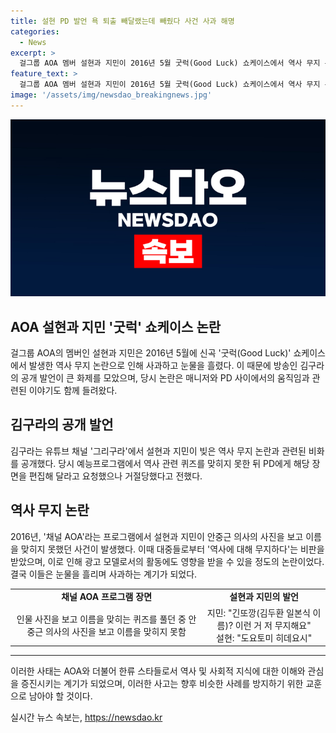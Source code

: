 ```yaml
---
title: 설현 PD 발언 욕 퇴출 빼달랬는데 빼줬다 사건 사과 해명
categories:
  - News
excerpt: >
  걸그룹 AOA 멤버 설현과 지민이 2016년 5월 굿럭(Good Luck) 쇼케이스에서 역사 무지 논란에 사과하고 있다. 김구라가 그들의 8년전 역사 관련 퀴즈를 공개해 화제를 모으고, 이에 대한 논란이 재조명되었다. 당시 프로그램에서 안중근 의사의 사진을 보고 이름을 맞히지 못한 사건이 대중들에게 비판을 받았고, 사과 후 눈물을 흘렸다고 한다. 김구라는 해당 장면을 편집해 달라고 요청했지만 거절당했고, 이로 인해 논란이 커졌으며 광고계에서도 모델 퇴출 우려가 있었다. 
feature_text: >
  걸그룹 AOA 멤버 설현과 지민이 2016년 5월 굿럭(Good Luck) 쇼케이스에서 역사 무지 논란에 사과하고 있다. 김구라가 그들의 8년전 역사 관련 퀴즈를 공개해 화제를 모으고, 이에 대한 논란이 재조명되었다. 당시 프로그램에서 안중근 의사의 사진을 보고 이름을 맞히지 못한 사건이 대중들에게 비판을 받았고, 사과 후 눈물을 흘렸다고 한다. 김구라는 해당 장면을 편집해 달라고 요청했지만 거절당했고, 이로 인해 논란이 커졌으며 광고계에서도 모델 퇴출 우려가 있었다. 
image: '/assets/img/newsdao_breakingnews.jpg'
---
```


<p><img src="/assets/img/newsdao_breakingnews.jpg" alt="flaretime 속보" /></p>

<h2 data-ke-size="size26">AOA 설현과 지민 '굿럭' 쇼케이스 논란</h2>

<p data-ke-size="size16">걸그룹 AOA의 멤버인 설현과 지민은 2016년 5월에 신곡 '굿럭(Good Luck)' 쇼케이스에서 발생한 역사 무지 논란으로 인해 사과하고 눈물을 흘렸다. 이 때문에 방송인 김구라의 공개 발언이 큰 화제를 모았으며, 당시 논란은 매니저와 PD 사이에서의 움직임과 관련된 이야기도 함께 들려왔다.</p>

<h2 data-ke-size="size26">김구라의 공개 발언</h2>

<p data-ke-size="size16">김구라는 유튜브 채널 '그리구라'에서 설현과 지민이 빚은 역사 무지 논란과 관련된 비화를 공개했다. 당시 예능프로그램에서 역사 관련 퀴즈를 맞히지 못한 뒤 PD에게 해당 장면을 편집해 달라고 요청했으나 거절당했다고 전했다.</p>

<h2 data-ke-size="size26">역사 무지 논란</h2>

<p data-ke-size="size16">2016년, '채널 AOA'라는 프로그램에서 설현과 지민이 안중근 의사의 사진을 보고 이름을 맞히지 못했던 사건이 발생했다. 이때 대중들로부터 '역사에 대해 무지하다'는 비판을 받았으며, 이로 인해 광고 모델로서의 활동에도 영향을 받을 수 있을 정도의 논란이었다. 결국 이들은 눈물을 흘리며 사과하는 계기가 되었다.</p>

<table>
    <tr>
        <td style="text-align: center; height: 17px;"><b>채널 AOA 프로그램 장면</b></td>
        <td style="text-align: center; height: 17px;"><b>설현과 지민의 발언</b></td>
    </tr>
    <tr>
        <td style="text-align: center; height: 17px;">인물 사진을 보고 이름을 맞히는 퀴즈를 풀던 중 안중근 의사의 사진을 보고 이름을 맞히지 못함</td>
        <td style="text-align: center; height: 17px;">지민: "긴또깡(김두환 일본식 이름)? 이런 거 저 무지해요"<br>설현: "도요토미 히데요시"</td>
    </tr>
</table>

<hr>

<p data-ke-size="size16">이러한 사태는 AOA와 더불어 한류 스타들로서 역사 및 사회적 지식에 대한 이해와 관심을 증진시키는 계기가 되었으며, 이러한 사고는 향후 비슷한 사례를 방지하기 위한 교훈으로 남아야 할 것이다.</p>
실시간 뉴스 속보는, <a href="https://newsdao.kr" rel="dofollow">https://newsdao.kr</a>


